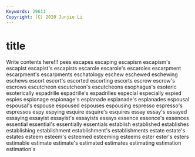 ```yaml
---
Keywords: 29611
Copyright: (C) 2020 Junjie Li
---
```


# title

Write contents here!!!
pees 
escapes 
escaping 
escapism 
escapism's 
escapist 
escapist's
escapists 
escarole 
escarole's 
escaroles 
escarpment 
escarpment's 
escarpments 
eschatology 
eschew 
eschewed
eschewing 
eschews 
escort 
escort's 
escorted 
escorting 
escorts 
escrow 
escrow's 
escrows
escutcheon 
escutcheon's 
escutcheons 
esophagus's 
esoteric 
esoterically 
espadrille 
espadrille's 
espadrilles 
especial
especially 
espied 
espies 
espionage 
espionage's 
esplanade 
esplanade's 
esplanades 
espousal 
espousal's
espouse 
espoused 
espouses 
espousing 
espresso 
espresso's 
espressos 
espy 
espying 
esquire
esquire's 
esquires 
essay 
essay's 
essayed 
essaying 
essayist 
essayist's 
essayists 
essays
essence 
essence's 
essences 
essential 
essential's 
essentially 
essentials 
establish 
established 
establishes
establishing 
establishment 
establishment's 
establishments 
estate 
estate's 
estates 
esteem 
esteem's 
esteemed
esteeming 
esteems 
ester 
ester's 
esters 
estimable 
estimate 
estimate's 
estimated 
estimates
estimating 
estimation 
estimation's 
